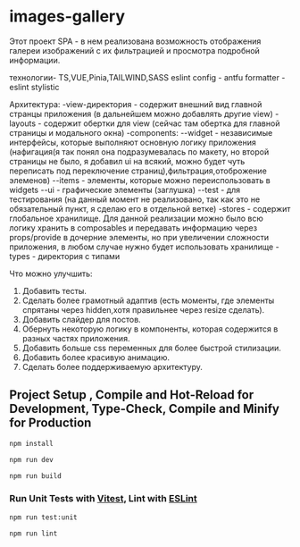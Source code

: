 # images-gallery

Этот проект SPA - в нем реализована возможность отображения галереи изображений с их фильтрацией и просмотра подробной информации.

технологии- TS,VUE,Pinia,TAILWIND,SASS
eslint config - antfu
formatter - eslint stylistic

Архитектура:
-view-директория - содержит внешний вид главной странцы приложения (в дальнейшем можно добавлять другие view)
-layouts - содержит обертки для view (сейчас там обертка для главной страницы и модального окна)
-components:
--widget - независимые интерфейсы, которые выполняют основную логику приложения (нафигация(я так понял она подразумевалась по макету, но второй страницы не было, я добавил ui на всякий, можно будет чуть переписать под переключение страниц),фильтрация,отоброжение элеменов)
--items - элементы, которые можно переиспользовать в widgets
--ui - графические элементы (заглушка)
--test - для тестирования (на данный момент не реализовано, так как это не обязательный пункт, я сделаю его в отдельной ветке)
-stores - содержит глобальное хранилище. Для данной реализации можно было всю логику хранить в composables и передавать информацию через props/provide в дочерние элементы, но при увеличении сложности приложения, в любом случае нужно будет использовать хранилище
-types - директория с типами

Что можно улучшить:
1. Добавить тесты.
2. Сделать более грамотный адаптив (есть моменты, где элементы спрятаны через hidden,хотя правильнее через resize сделать).
3. Добавить слайдер для постов.
4. Обернуть некоторую логику в компоненты, которая содержится в разных частях приложения.
5. Добавить больше css переменных для более быстрой стилизации.
6. Добавить более красивую анимацию.
7. Сделать более поддерживаемую архитектуру.

## Project Setup , Compile and Hot-Reload for Development, Type-Check, Compile and Minify for Production

```sh
npm install

npm run dev

npm run build
```

### Run Unit Tests with [Vitest](https://vitest.dev/), Lint with [ESLint](https://eslint.org/)

```sh
npm run test:unit

npm run lint
```
